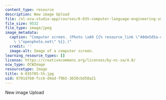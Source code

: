 ```yaml
---
content_type: resource
description: New image Upload
file: /ol-ocw-studio-app/courses/6-035-computer-language-engineering-sma-5502-fall-2005/8701d7b0fcc6d4adf9b53650cbd50a21_6-035f05-th.jpg
file_size: 9532
file_type: image/jpeg
image_metadata:
  caption: "Computer screen. (Photo \xA9 {{% resource_link \"48de5d5a-c2b3-4e07-b473-daf73b686970\"\
    \ \"openphoto.net\" %}}.)"
  credit: ''
  image-alt: Image of a computer screen.
learning_resource_types: []
license: https://creativecommons.org/licenses/by-nc-sa/4.0/
ocw_type: OCWImage
resourcetype: Image
title: 6-035f05-th.jpg
uid: 8701d7b0-fcc6-d4ad-f9b5-3650cbd50a21
---
```

New image Upload